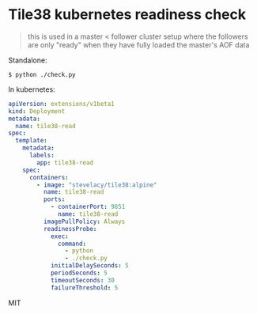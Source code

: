 # Tile38 kubernetes readiness check
> this is used in a master < follower cluster setup where the followers are only "ready" when they have fully loaded the master's AOF data

Standalone:
```shell
$ python ./check.py
```

In kubernetes:
```yaml
apiVersion: extensions/v1beta1
kind: Deployment
metadata:
  name: tile38-read
spec:
  template:
    metadata:
      labels:
        app: tile38-read
    spec:
      containers:
        - image: "stevelacy/tile38:alpine"
          name: tile38-read
          ports:
            - containerPort: 9851
              name: tile38-read
          imagePullPolicy: Always
          readinessProbe:
            exec:
              command:
                - python
                - ./check.py
            initialDelaySeconds: 5
            periodSeconds: 5
            timeoutSeconds: 30
            failureThreshold: 5
```

MIT
